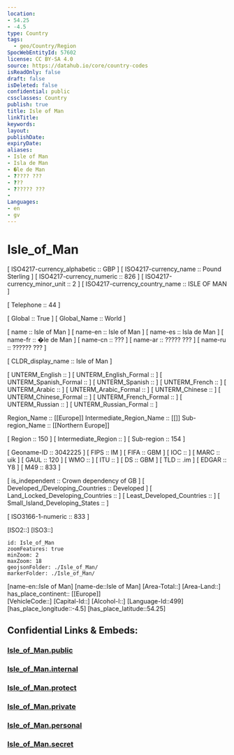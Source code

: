 ```yaml
---
location:
- 54.25
- -4.5
type: Country
tags:
  - geo/Country/Region
SpocWebEntityId: 57602
license: CC BY-SA 4.0
source: https://datahub.io/core/country-codes
isReadOnly: false
draft: false
isDeleted: false
confidential: public
cssclasses: Country
publish: true
title: Isle of Man
linkTitle: 
keywords: 
layout: 
publishDate: 
expiryDate: 
aliases:
- Isle of Man
- Isla de Man
- �le de Man
- ????? ???
- ???
- ?????? ???
- 
Languages:
- en
- gv
---
```


# Isle_of_Man

[	ISO4217-currency_alphabetic	 :: GBP ]
[	ISO4217-currency_name	 :: Pound Sterling ]
[	ISO4217-currency_numeric	 :: 826 ]
[	ISO4217-currency_minor_unit	 :: 2 ]
[	ISO4217-currency_country_name	 :: ISLE OF MAN ]

[	Telephone	 :: 44 ]

[	Global	 :: True ]
[	Global_Name	 :: World ]

[	name	 :: Isle of Man ]
[	name-en	 :: Isle of Man ]
[	name-es	 :: Isla de Man ]
[	name-fr	 :: �le de Man ]
[	name-cn	 :: ??? ]
[	name-ar	 :: ????? ??? ]
[	name-ru	 :: ?????? ??? ]

[	CLDR_display_name	 :: Isle of Man ]

[	UNTERM_English	 ::  ]
[	UNTERM_English_Formal	 ::  ]
[	UNTERM_Spanish_Formal	 ::  ]
[	UNTERM_Spanish	 ::  ]
[	UNTERM_French	 ::  ]
[	UNTERM_Arabic	 ::  ]
[	UNTERM_Arabic_Formal	 ::  ]
[	UNTERM_Chinese	 ::  ]
[	UNTERM_Chinese_Formal	 ::  ]
[	UNTERM_French_Formal	 ::  ]
[	UNTERM_Russian	 ::  ]
[	UNTERM_Russian_Formal	 ::  ]

Region_Name ::  [[Europe]] 
Intermediate_Region_Name ::  [[]] 
Sub-region_Name ::  [[Northern Europe]] 

[	Region	 :: 150 ]
[	Intermediate_Region	 ::  ]
[	Sub-region	 :: 154 ]

[	Geoname-ID	 :: 3042225 ]
[	FIPS	 :: IM ]
[	FIFA	 :: GBM ]
[	IOC	 ::  ]
[	MARC	 :: uik ]
[	GAUL	 :: 120 ]
[	WMO	 ::  ]
[	ITU	 ::  ]
[	DS	 :: GBM ]
[	TLD	 :: .im ]
[	EDGAR	 :: Y8 ]
[	M49	 :: 833 ]

[	is_independent	 :: Crown dependency of GB ]
[	Developed_/Developing_Countries	 :: Developed ]
[	Land_Locked_Developing_Countries	 ::  ]
[	Least_Developed_Countries	 ::  ]
[	Small_Island_Developing_States	 ::  ]

[	ISO3166-1-numeric	 :: 833 ]



[ISO2::]
[ISO3::]
```leaflet
id: Isle_of_Man
zoomFeatures: true 
minZoom: 2 
maxZoom: 18
geojsonFolder: ./Isle_of_Man/
markerFolder: ./Isle_of_Man/
```

[name-en::Isle of Man]
[name-de::Isle of Man]
[Area-Total::]
[Area-Land::]
has_place_continent:: [[Europe]]  
[VehicleCode::]
[Capital-Id::]
[Alcohol-l::]
[Language-Id::499]
[has_place_longitude::-4.5]
[has_place_latitude::54.25]


## Confidential Links & Embeds: 

### [Isle_of_Man.public](/_public/\Earth\Continent\Europe\Europe~North\UKIsle_of_Man.public.md) 

### [Isle_of_Man.internal](/_internal/\Earth\Continent\Europe\Europe~North\UKIsle_of_Man.internal.md) 

### [Isle_of_Man.protect](/_protect/\Earth\Continent\Europe\Europe~North\UKIsle_of_Man.protect.md) 

### [Isle_of_Man.private](/_private/\Earth\Continent\Europe\Europe~North\UKIsle_of_Man.private.md) 

### [Isle_of_Man.personal](/_personal/\Earth\Continent\Europe\Europe~North\UKIsle_of_Man.personal.md) 

### [Isle_of_Man.secret](/_secret/\Earth\Continent\Europe\Europe~North\UKIsle_of_Man.secret.md)

